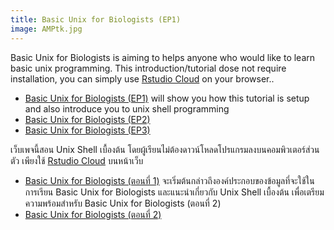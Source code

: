 ```yaml
---
title: Basic Unix for Biologists (EP1)
image: AMPtk.jpg
---
```

Basic Unix for Biologists is aiming to helps anyone who would like to learn basic unix programming. This introduction/tutorial dose not require installation, you can simply use [Rstudio Cloud](https://login.rstudio.cloud/) on your browser.. 


* [Basic Unix for Biologists (EP1)](/resources/Basic_Unix/Basic_Unix_EP1) will show you how this tutorial is setup and also introduce you to unix shell programming
* [Basic Unix for Biologists (EP2)](/resources/Basic_Unix/Basic_Unix_EP2) 
* [Basic Unix for Biologists (EP3)](/resources/Basic_Unix/Basic_Unix_EP3) 

เว็บเพจนี้สอน Unix Shell เบื้องต้น โดยผู้เรียนไม่ต้องดาวน์โหลดโปรแกรมลงบนคอมพิวเตอร์ส่วนตัว เพียงใช้ [Rstudio Cloud](https://login.rstudio.cloud/) บนหน้าเว็บ 

* [Basic Unix for Biologists (ตอนที่ 1)](/resources/Basic_Unix/Basic_Unix_EP1) จะเริ่มต้นกล่าวถึงองค์ประกอบของข้อมูลที่จะใช้ในการเรียน Basic Unix for Biologists และแนะนำเกี่ยวกับ Unix Shell เบื้องต้น เพื่อเตรียมความพร้อมสำหรับ Basic Unix for Biologists (ตอนที่ 2)
* [Basic Unix for Biologists (ตอนที่ 2)](/resources/Basic_Unix/Basic_Unix_EP2)
